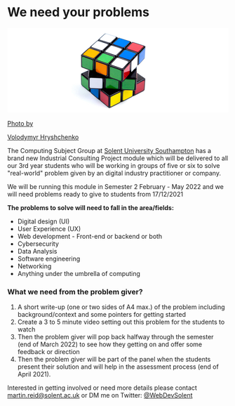 # We need your problems

![man stressed](repo_images/volodymyr-hryshchenko-inI8GnmS190-unsplash.jpg)

[Photo by](https://unsplash.com/@lunarts?utm_source=unsplash&utm_medium=referral&utm_content=creditCopyText) 

[Volodymyr Hryshchenko](https://unsplash.com/s/photos/problem?utm_source=unsplash&utm_medium=referral&utm_content=creditCopyText)
  

The Computing Subject Group at [Solent University Southampton](https://www.solent.ac.uk/) has a brand new Industrial Consulting Project module which will be delivered to all our 3rd year students who will be working in groups of five or six to solve "real-world" problem given by an digital industry practitioner or company.

We will be running this module in Semester 2 February - May 2022 and we will need problems ready to give to students from 17/12/2021

**The problems to solve will need to fall in the area/fields:**

- Digital design (UI)
- User Experience (UX)
- Web development - Front-end or backend or both
- Cybersecurity
- Data Analysis
- Software engineering
- Networking
- Anything under the umbrella of computing

### What we need from the problem giver?

1. A short write-up (one or two sides of A4 max.) of the problem including background/context and some pointers for getting started 
2. Create a 3 to 5 minute video setting out this problem for the students to watch
3. Then the problem giver will pop back halfway through the semester (end of March 2022) to see how they getting on and offer some feedback or direction
4. Then the problem giver will be part of the panel when the students present their solution and will help in the assessment process (end of April 2021).

Interested in getting involved or need more details please contact martin.reid@solent.ac.uk or DM me on Twitter: [@WebDevSolent](https://twitter.com/WebDevSolent)



